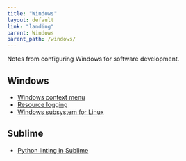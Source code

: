 ```yaml
---
title: "Windows"
layout: default
link: "landing"
parent: Windows
parent_path: /windows/
---
```

Notes from configuring Windows for software development.

## Windows
* [Windows context menu](context-menu.html)
* [Resource logging](resource-logging.html)
* [Windows subsystem for Linux](wsl.html)

## Sublime
* [Python linting in Sublime](python-linting.html)